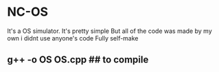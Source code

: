 # NC-OS
It's a OS simulator.
It's pretty simple
But all of the code was made by my own
i didnt use anyone's code 
Fully self-make

## g++ -o OS OS.cpp ## to compile
